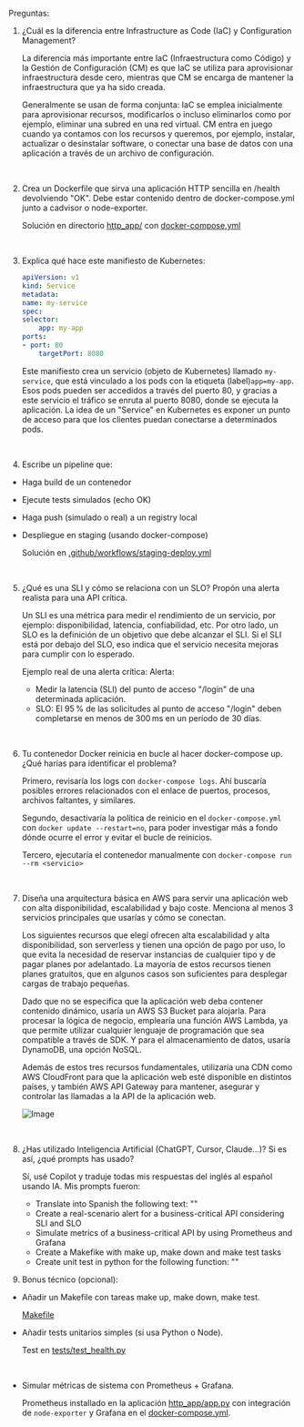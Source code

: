 Preguntas:

1. ¿Cuál es la diferencia entre Infrastructure as Code (IaC) y Configuration Management?

    La diferencia más importante entre IaC (Infraestructura como Código) y la Gestión de Configuración (CM) es que IaC se utiliza para aprovisionar infraestructura desde cero, mientras que CM se encarga de mantener la infraestructura que ya ha sido creada.

    Generalmente se usan de forma conjunta: IaC se emplea inicialmente para aprovisionar recursos, modificarlos o incluso eliminarlos como por ejemplo, eliminar una subred en una red virtual. CM entra en juego cuando ya contamos con los recursos y queremos, por ejemplo, instalar, actualizar o desinstalar software, o conectar una base de datos con una aplicación a través de un archivo de configuración.

&nbsp;

2. Crea un Dockerfile que sirva una aplicación HTTP sencilla en /health devolviendo "OK".
Debe estar contenido dentro de docker-compose.yml junto a cadvisor o node-exporter.

    Solución en directorio [http_app/](http_app/) con [docker-compose.yml](docker-compose.yml)

&nbsp;

3. Explica qué hace este manifiesto de Kubernetes:

    ````YAML
    apiVersion: v1
    kind: Service
    metadata:
    name: my-service
    spec:
    selector:
        app: my-app
    ports:
    - port: 80
        targetPort: 8080
    ````

    Este manifiesto crea un servicio (objeto de Kubernetes) llamado `my-service`, que está vinculado a los pods con la etiqueta (label)`app=my-app`. Esos pods pueden ser accedidos a través del puerto 80, y gracias a este servicio el tráfico se enruta al puerto 8080, donde se ejecuta la aplicación. La idea de un "Service" en Kubernetes es exponer un punto de acceso para que los clientes puedan conectarse a determinados pods.

&nbsp;

4. Escribe un pipeline que:
- Haga build de un contenedor
- Ejecute tests simulados (echo OK)
- Haga push (simulado o real) a un registry local
- Despliegue en staging (usando docker-compose)

    Solución en [.github/workflows/staging-deploy.yml](.github/workflows/staging-deploy.yml)

&nbsp;

5. ¿Qué es una SLI y cómo se relaciona con un SLO? Propón una alerta realista para una API crítica.

    Un SLI es una métrica para medir el rendimiento de un servicio, por ejemplo: disponibilidad, latencia, confiabilidad, etc. Por otro lado, un SLO es la definición de un objetivo que debe alcanzar el SLI. Si el SLI está por debajo del SLO, eso indica que el servicio necesita mejoras para cumplir con lo esperado.

    Ejemplo real de una alerta crítica:
    Alerta:
    - Medir la latencia (SLI) del punto de acceso "/login" de una determinada aplicación.
    - SLO: El 95 % de las solicitudes al punto de acceso "/login" deben completarse en menos de 300 ms en un período de 30 días.

&nbsp;

6. Tu contenedor Docker reinicia en bucle al hacer docker-compose up. ¿Qué harías para identificar el problema?

    Primero, revisaría los logs con `docker-compose logs`. Ahí buscaría posibles errores relacionados con el enlace de puertos, procesos, archivos faltantes, y similares.

    Segundo, desactivaría la política de reinicio en el `docker-compose.yml` con `docker update --restart=no`, para poder investigar más a fondo dónde ocurre el error y evitar el bucle de reinicios.

    Tercero, ejecutaría el contenedor manualmente con `docker-compose run --rm <servicio>`

&nbsp;

7. Diseña una arquitectura básica en AWS para servir una aplicación web con alta disponibilidad, escalabilidad y bajo coste. Menciona al menos 3 servicios principales que usarías y cómo se conectan.

    Los siguientes recursos que elegí ofrecen alta escalabilidad y alta disponibilidad, son serverless y tienen una opción de pago por uso, lo que evita la necesidad de reservar instancias de cualquier tipo y de pagar planes por adelantado. La mayoría de estos recursos tienen planes gratuitos, que en algunos casos son suficientes para desplegar cargas de trabajo pequeñas.

    Dado que no se especifica que la aplicación web deba contener contenido dinámico, usaría un AWS S3 Bucket para alojarla. Para procesar la lógica de negocio, emplearía una función AWS Lambda, ya que permite utilizar cualquier lenguaje de programación que sea compatible a través de SDK. Y para el almacenamiento de datos, usaría DynamoDB, una opción NoSQL.

    Además de estos tres recursos fundamentales, utilizaría una CDN como AWS CloudFront para que la aplicación web esté disponible en distintos países, y también AWS API Gateway para mantener, asegurar y controlar las llamadas a la API de la aplicación web.

    ![Image](https://github.com/user-attachments/assets/b52cedc5-df4e-41a2-8f6a-8c28b77dd9a6)

&nbsp;

8. ¿Has utilizado Inteligencia Artificial (ChatGPT, Cursor, Claude...)? Si es así, ¿qué prompts has usado?

    Sí, usé Copilot y traduje todas mis respuestas del inglés al español usando IA.
    Mis prompts fueron:
    - Translate into Spanish the following text: ""
    - Create a real-scenario alert for a business-critical API considering SLI and SLO
    - Simulate metrics of a business-critical API by using Prometheus and Grafana
    - Create a Makefike with make up, make down and make test tasks
    - Create unit test in python for the following function: ""


9. Bonus técnico (opcional):
  - Añadir un Makefile con tareas make up, make down, make test.

    [Makefile](Makefile)
&nbsp;

  - Añadir tests unitarios simples (si usa Python o Node).
  
    Test en [tests/test_health.py](tests/test_health.py)
    
&nbsp;
  - Simular métricas de sistema con Prometheus + Grafana.
  
    Prometheus installado en la aplicación [http_app/app.py](http_app/app.py) con integración de `node-exporter` y Grafana en el [docker-compose.yml](docker-compose.yml).